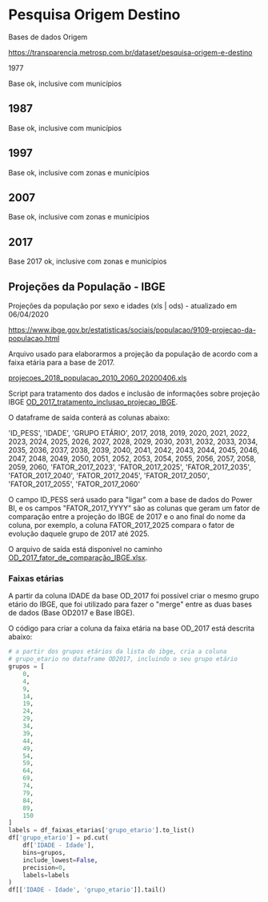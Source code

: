 # Pesquisa Origem Destino

Bases de dados Origem

https://transparencia.metrosp.com.br/dataset/pesquisa-origem-e-destino


1977

Base ok, inclusive com municípios

## 1987

Base ok, inclusive com municípios

## 1997

Base ok, inclusive com zonas e municípios

## 2007

Base ok, inclusive com zonas e municípios

## 2017

Base 2017 ok, inclusive com zonas e municípios

## Projeções da População - IBGE

Projeções da população por sexo e idades (xls | ods) - atualizado em 06/04/2020

https://www.ibge.gov.br/estatisticas/sociais/populacao/9109-projecao-da-populacao.html

Arquivo usado para elaborarmos a projeção da população de acordo com a faixa etária para a base de 2017.

[projecoes_2018_populacao_2010_2060_20200406.xls](projecoes_2018_populacao_2010_2060_20200406.xls)

Script para tratamento dos dados e inclusão de informações sobre projeção IBGE [OD_2017_tratamento_inclusao_projecao_IBGE](OD_2017_tratamento_inclusao_projecao_IBGE).

O dataframe de saída conterá as colunas abaixo:

'ID_PESS',           'IDADE',    'GRUPO ETÁRIO',
                    2017,              2018,              2019,
                    2020,              2021,              2022,
                    2023,              2024,              2025,
                    2026,              2027,              2028,
                    2029,              2030,              2031,
                    2032,              2033,              2034,
                    2035,              2036,              2037,
                    2038,              2039,              2040,
                    2041,              2042,              2043,
                    2044,              2045,              2046,
                    2047,              2048,              2049,
                    2050,              2051,              2052,
                    2053,              2054,              2055,
                    2056,              2057,              2058,
                    2059,              2060, 'FATOR_2017_2023',
       'FATOR_2017_2025', 'FATOR_2017_2035', 'FATOR_2017_2040',
       'FATOR_2017_2045', 'FATOR_2017_2050', 'FATOR_2017_2055',
       'FATOR_2017_2060'

O campo ID_PESS será usado para "ligar" com a base de dados do Power BI, e os campos "FATOR_2017_YYYY" são as colunas
que geram um fator de comparação entre a projeção do IBGE de 2017 e o ano final do nome da coluna, por exemplo,
a coluna FATOR_2017_2025 compara o fator de evolução daquele grupo de 2017 até 2025.

O arquivo de saída está disponível no caminho [OD_2017_fator_de_comparação_IBGE.xlsx](OD_2017_fator_de_comparação_IBGE.xlsx).

### Faixas etárias

A partir da coluna IDADE da base OD_2017 foi possível criar o mesmo grupo etário do IBGE, que foi utilizado para fazer o "merge" entre as duas bases de dados (Base OD2017 e Base IBGE).

O código para criar a coluna da faixa etária na base OD_2017 está descrita abaixo:

```py
# a partir dos grupos etários da lista do ibge, cria a coluna 
# grupo_etario no dataframe OD2017, incluindo o seu grupo etário
grupos = [
    0,
    4,
    9,
    14,
    19,
    24,
    29,
    34,
    39,
    44,
    49,
    54,
    59,
    64,
    69,
    74,
    79,
    84,
    89,
    150
]
labels = df_faixas_etarias['grupo_etario'].to_list()
df['grupo_etario'] = pd.cut(
    df['IDADE - Idade'],
    bins=grupos,
    include_lowest=False,
    precision=0,
    labels=labels
)
df[['IDADE - Idade', 'grupo_etario']].tail()
```
